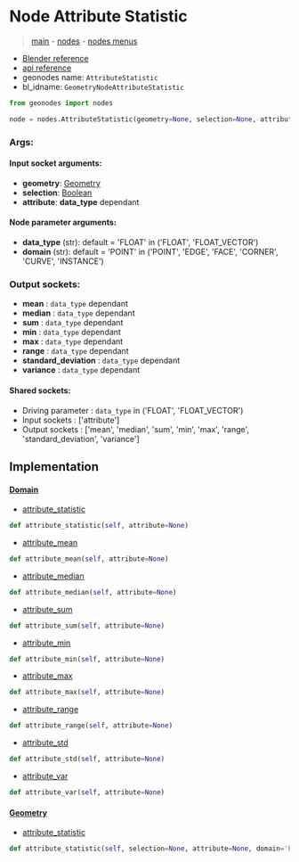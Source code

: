 # Node Attribute Statistic

> [main](../structure.md) - [nodes](nodes.md) - [nodes menus](nodes_menus.md)

- [Blender reference](https://docs.blender.org/manual/en/latest/modeling/geometry_nodes/attribute/attribute_statistic.html)
- [api reference](https://docs.blender.org/api/current/bpy.types.GeometryNodeAttributeStatistic.html)
- geonodes name: `AttributeStatistic`
- bl_idname: `GeometryNodeAttributeStatistic`

```python
from geonodes import nodes

node = nodes.AttributeStatistic(geometry=None, selection=None, attribute=None, data_type='FLOAT', domain='POINT')
```

### Args:

#### Input socket arguments:

- **geometry**: [Geometry](Geometry.md)
- **selection**: [Boolean](Boolean.md)
- **attribute**: **data_type** dependant

#### Node parameter arguments:

- **data_type** (str): default = 'FLOAT' in ('FLOAT', 'FLOAT_VECTOR')
- **domain** (str): default = 'POINT' in ('POINT', 'EDGE', 'FACE', 'CORNER', 'CURVE', 'INSTANCE')

### Output sockets:

- **mean** : ``data_type`` dependant
- **median** : ``data_type`` dependant
- **sum** : ``data_type`` dependant
- **min** : ``data_type`` dependant
- **max** : ``data_type`` dependant
- **range** : ``data_type`` dependant
- **standard_deviation** : ``data_type`` dependant
- **variance** : ``data_type`` dependant

#### Shared sockets:

- Driving parameter : ``data_type`` in ('FLOAT', 'FLOAT_VECTOR')
- Input sockets  : ['attribute']
- Output sockets : ['mean', 'median', 'sum', 'min', 'max', 'range', 'standard_deviation', 'variance']
## Implementation

#### [Domain](Domain.md)

 - [attribute_statistic](Domain.md#attribute_statistic)
  ```python
  def attribute_statistic(self, attribute=None)
  ```

 - [attribute_mean](Domain.md#attribute_mean)
  ```python
  def attribute_mean(self, attribute=None)
  ```

 - [attribute_median](Domain.md#attribute_median)
  ```python
  def attribute_median(self, attribute=None)
  ```

 - [attribute_sum](Domain.md#attribute_sum)
  ```python
  def attribute_sum(self, attribute=None)
  ```

 - [attribute_min](Domain.md#attribute_min)
  ```python
  def attribute_min(self, attribute=None)
  ```

 - [attribute_max](Domain.md#attribute_max)
  ```python
  def attribute_max(self, attribute=None)
  ```

 - [attribute_range](Domain.md#attribute_range)
  ```python
  def attribute_range(self, attribute=None)
  ```

 - [attribute_std](Domain.md#attribute_std)
  ```python
  def attribute_std(self, attribute=None)
  ```

 - [attribute_var](Domain.md#attribute_var)
  ```python
  def attribute_var(self, attribute=None)
  ```

#### [Geometry](Geometry.md)

 - [attribute_statistic](Geometry.md#attribute_statistic)
  ```python
  def attribute_statistic(self, selection=None, attribute=None, domain='POINT')
  ```

